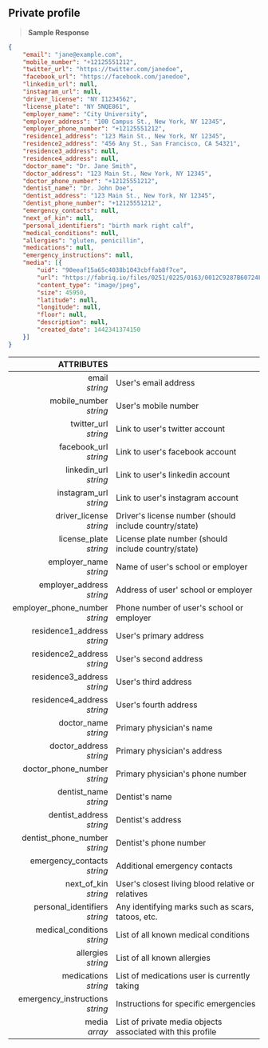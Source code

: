 ## Private profile

> **Sample Response**

```json
{
    "email": "jane@example.com",
    "mobile_number": "+12125551212",
    "twitter_url": "https://twitter.com/janedoe",
    "facebook_url": "https://facebook.com/janedoe",
    "linkedin_url": null,
    "instagram_url": null,
    "driver_license": "NY I1234562",
    "license_plate": "NY 5NQE861",
    "employer_name": "City University",
    "employer_address": "100 Campus St., New York, NY 12345",
    "employer_phone_number": "+12125551212",
    "residence1_address": "123 Main St., New York, NY 12345",
    "residence2_address": "456 Any St., San Francisco, CA 54321",
    "residence3_address": null,
    "residence4_address": null,
    "doctor_name": "Dr. Jane Smith",
    "doctor_address": "123 Main St., New York, NY 12345",
    "doctor_phone_number": "+12125551212",
    "dentist_name": "Dr. John Doe",
    "dentist_address": "123 Main St., New York, NY 12345",
    "dentist_phone_number": "+12125551212",
    "emergency_contacts": null,
    "next_of_kin": null,
    "personal_identifiers": "birth mark right calf",
    "medical_conditions": null,
    "allergies": "gluten, penicillin",
    "medications": null,
    "emergency_instructions": null,
    "media": [{
        "uid": "90eeaf15a65c4038b1043cbffab8f7ce",
        "url": "https://fabriq.io/files/0251/0225/0163/0012C9287B60724FEB0E7669AC49F092F313",
        "content_type": "image/jpeg",
        "size": 45950,
        "latitude": null,
        "longitude": null,
        "floor": null,
        "description": null,
        "created_date": 1442341374150
    }]
}
```

ATTRIBUTES||
---------:        | -----------
email<br>*string*   | User's email address
mobile_number<br>*string*  | User's mobile number
twitter_url<br>*string*  | Link to user's twitter account
facebook_url<br>*string*  | Link to user's facebook account
linkedin_url<br>*string*  | Link to user's linkedin account
instagram_url<br>*string*  | Link to user's instagram account
driver_license<br>*string*  | Driver's license number (should include country/state)
license_plate<br>*string*  | License plate number (should include country/state)
employer_name<br>*string*  | Name of user's school or employer
employer_address<br>*string*  | Address of user' school or employer
employer_phone_number<br>*string*  | Phone number of user's school or employer
residence1_address<br>*string*  | User's primary address
residence2_address<br>*string*  | User's second address
residence3_address<br>*string*  | User's third address
residence4_address<br>*string*  | User's fourth address
doctor_name<br>*string*  | Primary physician's name
doctor_address<br>*string*  | Primary physician's address
doctor_phone_number<br>*string*  | Primary physician's phone number
dentist_name<br>*string*  | Dentist's name
dentist_address<br>*string*  | Dentist's address
dentist_phone_number<br>*string*  | Dentist's phone number
emergency_contacts<br>*string*  | Additional emergency contacts
next_of_kin<br>*string*  | User's closest living blood relative or relatives
personal_identifiers<br>*string*  | Any identifying marks such as scars, tatoos, etc.
medical_conditions<br>*string*  | List of all known medical conditions
allergies<br>*string*  | List of all known allergies
medications<br>*string*  | List of medications user is currently taking
emergency_instructions<br>*string*  | Instructions for specific emergencies
media<br>*array*  | List of private media objects associated with this profile
